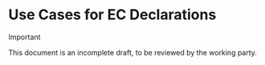 # Use Cases for EC Declarations

> [!IMPORTANT]
> This document is an incomplete draft, to be reviewed by the working party.
